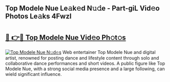## Top Modele Nue Le𝚊k𝚎d N𝚞𝚍e - Part-giL Vid𝚎o Photos Le𝚊ks 4FwzI

# <h2><a href="http://fbb117u.evod.top/?m=Top+Modele+Nue">🔗 👉🔴 Top Modele Nue Vid𝚎o Ph𝚘t𝚘s</a></h2>

[![Top Modele Nue N𝚞d𝚎s](https://i.imgur.com/8V9OHl7.gif)](http://fbb117u.evod.top/?m=Top+Modele+Nue)
Web entertainer Top Modele Nue and digital artist, renowned for posting dance and lifestyle content through solo and collaborative dance performances and short videos. A public figure like Top Modele Nue, with a strong social media presence and a large following, can wield significant influence. 
